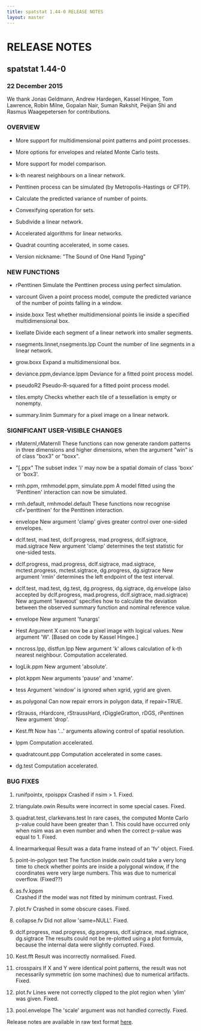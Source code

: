 ```yaml
---
title: spatstat 1.44-0 RELEASE NOTES
layout: master
---
```


# RELEASE NOTES

## spatstat 1.44-0

### 22 December 2015

   We thank Jonas Geldmann, Andrew Hardegen, Kassel Hingee,
   Tom Lawrence, Robin Milne, Gopalan Nair, Suman Rakshit, Peijian Shi
   and Rasmus Waagepetersen for contributions.

### OVERVIEW

 * More support for multidimensional point patterns and point processes.

 * More options for envelopes and related Monte Carlo tests.

 * More support for model comparison.

 * k-th nearest neighbours on a linear network.

 * Penttinen process can be simulated (by Metropolis-Hastings or CFTP).

 * Calculate the predicted variance of number of points.

 * Convexifying operation for sets.

 * Subdivide a linear network.

 * Accelerated algorithms for linear networks.

 * Quadrat counting accelerated, in some cases.

 * Version nickname: "The Sound of One Hand Typing"

### NEW FUNCTIONS

 * rPenttinen
   Simulate the Penttinen process using perfect simulation.

 * varcount
   Given a point process model, compute the predicted variance
   of the number of points falling in a window.

 * inside.boxx
   Test whether multidimensional points lie inside a specified 
   multidimensional box.

 * lixellate
   Divide each segment of a linear network into smaller segments.

 * nsegments.linnet,nsegments.lpp
   Count the number of line segments in a linear network.

 * grow.boxx
   Expand a multidimensional box.

 * deviance.ppm,deviance.lppm
   Deviance for a fitted point process model.

 * pseudoR2
   Pseudo-R-squared for a fitted point process model.

 * tiles.empty
   Checks whether each tile of a tessellation is empty or nonempty.

 * summary.linim
   Summary for a pixel image on a linear network.

### SIGNIFICANT USER-VISIBLE CHANGES

 * rMaternI,rMaternII
   These functions can now generate random patterns in 
   three dimensions and higher dimensions, when the argument
   "win" is of class "box3" or "boxx".

 * "[.ppx"
   The subset index 'i' may now be a spatial domain
   of class 'boxx' or 'box3'.

 * rmh.ppm, rmhmodel.ppm, simulate.ppm
   A model fitted using the 'Penttinen' interaction can now be simulated.

 * rmh.default, rmhmodel.default
   These functions now recognise cif='penttinen' for the Penttinen interaction.

 * envelope
   New argument 'clamp' gives greater control over one-sided envelopes.

 * dclf.test, mad.test, dclf.progress, mad.progress, 
   dclf.sigtrace, mad.sigtrace
   New argument 'clamp' determines the test statistic for one-sided tests.

 * dclf.progress, mad.progress, dclf.sigtrace, mad.sigtrace,
   mctest.progress, mctest.sigtrace, dg.progress, dg.sigtrace
   New argument 'rmin' determines the left endpoint of the test interval.

 * dclf.test, mad.test, dg.test, dg.progress, dg.sigtrace, dg.envelope
   (also accepted by dclf.progress, mad.progress, dclf.sigtrace, mad.sigtrace)
   New argument 'leaveout' specifies how to calculate the deviation
   between the observed summary function and nominal reference value.

 * envelope
   New argument 'funargs'

 * Hest
   Argument X can now be a pixel image with logical values.
   New argument 'W'. [Based on code by Kassel Hingee.]

 * nncross.lpp, distfun.lpp
   New argument 'k' allows calculation of k-th nearest neighbour.
   Computation accelerated.

 * logLik.ppm
   New argument 'absolute'.

 * plot.kppm
   New arguments 'pause' and 'xname'.

 * tess
   Argument 'window' is ignored when xgrid, ygrid are given.

 * as.polygonal
   Can now repair errors in polygon data, if repair=TRUE.

 * rStrauss, rHardcore, rStraussHard, rDiggleGratton, rDGS, rPenttinen
   New argument 'drop'.

 * Kest.fft
   Now has '...' arguments allowing control of spatial resolution.

 * lppm
   Computation accelerated.

 * quadratcount.ppp
   Computation accelerated in some cases.

 * dg.test
   Computation accelerated.

### BUG FIXES

 1. runifpointx, rpoisppx
    Crashed if nsim > 1.
    Fixed.

 2. triangulate.owin
   Results were incorrect in some special cases.
   Fixed.

 3. quadrat.test, clarkevans.test
   In rare cases, the computed Monte Carlo p-value could have been
   greater than 1. This could have occurred only when nsim was an even number
   and when the correct p-value was equal to 1.
   Fixed.

 4. linearmarkequal
   Result was a data frame instead of an 'fv' object.
   Fixed.

 5. point-in-polygon test
   The function inside.owin could take a very long time to check
   whether points are inside a polygonal window, if the coordinates
   were very large numbers. This was due to numerical overflow.
   (Fixed??)

 6. as.fv.kppm	
   Crashed if the model was not fitted by minimum contrast.
   Fixed.

  7. plot.fv
   Crashed in some obscure cases.
   Fixed.

  8. collapse.fv
   Did not allow 'same=NULL'.
   Fixed.

  9. dclf.progress, mad.progress, dg.progress, 
     dclf.sigtrace, mad.sigtrace, dg.sigtrace
   The results could not be re-plotted using a plot formula,
   because the internal data were slightly corrupted.
   Fixed.

  10. Kest.fft
   Result was incorrectly normalised.
   Fixed.

  11. crosspairs
   If X and Y were identical point patterns,
   the result was not necessarily symmetric
   (on some machines) due to numerical artifacts.
   Fixed.

  12. plot.fv
   Lines were not correctly clipped to the plot region when 'ylim' was given.
   Fixed.

  13. pool.envelope
   The 'scale' argument was not handled correctly.
   Fixed.

Release notes are available in raw text format [here](spatstat-1.43-0.txt).
